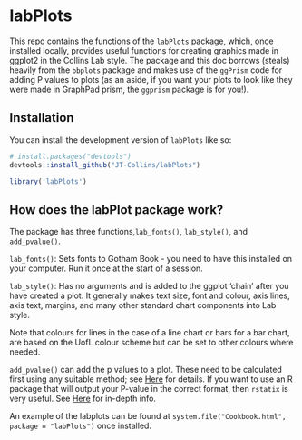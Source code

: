 
# labPlots

This repo contains the functions of the `labPlots` package, which, once
installed locally, provides useful functions for creating graphics made
in ggplot2 in the Collins Lab style. The package and this doc borrows
(steals) heavily from the `bbplots` package and makes use of the
`ggPrism` code for adding P values to plots (as an aside, if you want
your plots to look like they were made in GraphPad prism, the `ggprism`
package is for you!).

## Installation

You can install the development version of `labPlots` like so:

``` r
# install.packages("devtools")
devtools::install_github("JT-Collins/labPlots")

library('labPlots')
```

## How does the labPlot package work?

The package has three functions,`lab_fonts()`, `lab_style()`, and
`add_pvalue()`.

`lab_fonts()`: Sets fonts to Gotham Book - you need to have this
installed on your computer. Run it once at the start of a session.

`lab_style()`: Has no arguments and is added to the ggplot ‘chain’ after
you have created a plot. It generally makes text size, font and colour,
axis lines, axis text, margins, and many other standard chart components
into Lab style.

Note that colours for lines in the case of a line chart or bars for a
bar chart, are based on the UofL colour scheme but can be set to other
colours where needed.

`add_pvalue()` can add the p values to a plot. These need to be
calculated first using any suitable method; see
[Here](https://csdaw.github.io/ggprism/articles/pvalues.html) for
details. If you want to use an R package that will output your P-value
in the correct format, then `rstatix` is very useful. See
[Here](https://github.com/kassambara/rstatix) for in-depth info.

An example of the labplots can be found at
`system.file("Cookbook.html", package = "labPlots")` once installed.
